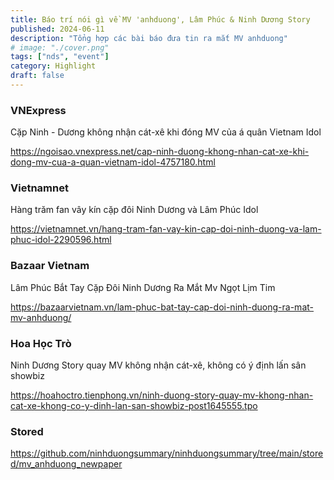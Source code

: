 ```yaml
---
title: Báo trí nói gì về MV 'anhduong', Lâm Phúc & Ninh Dương Story 
published: 2024-06-11
description: "Tổng hợp các bài báo đưa tin ra mắt MV anhduong"
# image: "./cover.png"
tags: ["nds", "event"]
category: Highlight
draft: false
---
```


### VNExpress

Cặp Ninh - Dương không nhận cát-xê khi đóng MV của á quân Vietnam Idol

https://ngoisao.vnexpress.net/cap-ninh-duong-khong-nhan-cat-xe-khi-dong-mv-cua-a-quan-vietnam-idol-4757180.html

### Vietnamnet

Hàng trăm fan vây kín cặp đôi Ninh Dương và Lâm Phúc Idol

https://vietnamnet.vn/hang-tram-fan-vay-kin-cap-doi-ninh-duong-va-lam-phuc-idol-2290596.html

### Bazaar Vietnam

Lâm Phúc Bắt Tay Cặp Đôi Ninh Dương Ra Mắt Mv Ngọt Lịm Tim

https://bazaarvietnam.vn/lam-phuc-bat-tay-cap-doi-ninh-duong-ra-mat-mv-anhduong/


### Hoa Học Trò 

Ninh Dương Story quay MV không nhận cát-xê, không có ý định lấn sân showbiz

https://hoahoctro.tienphong.vn/ninh-duong-story-quay-mv-khong-nhan-cat-xe-khong-co-y-dinh-lan-san-showbiz-post1645555.tpo

### Stored 

https://github.com/ninhduongsummary/ninhduongsummary/tree/main/stored/mv_anhduong_newpaper

